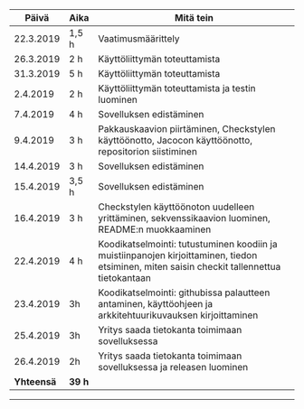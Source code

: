  Päivä |     Aika  |  Mitä tein |
 -------|----------------|----------------
 22.3.2019 |  1,5 h  | Vaatimusmäärittely
 26.3.2019 | 2 h     |  Käyttöliittymän toteuttamista
 31.3.2019 | 5 h     | Käyttöliittymän toteuttamista
 2.4.2019  | 2 h     | Käyttöliittymän toteuttamista ja testin luominen
 7.4.2019  | 4 h     | Sovelluksen edistäminen
 9.4.2019  | 3 h     | Pakkauskaavion piirtäminen, Checkstylen käyttöönotto, Jacocon käyttöönotto, repositorion siistiminen
 14.4.2019 | 3 h     | Sovelluksen edistäminen
 15.4.2019 | 3,5 h   | Sovelluksen edistäminen
 16.4.2019 | 3 h     | Checkstylen käyttöönoton uudelleen yrittäminen, sekvenssikaavion luominen, README:n muokkaaminen
 22.4.2019 | 4 h     | Koodikatselmointi: tutustuminen koodiin ja muistiinpanojen kirjoittaminen, tiedon etsiminen, miten saisin checkit tallennettua tietokantaan
 23.4.2019  | 3h     | Koodikatselmointi: githubissa palautteen antaminen, käyttöohjeen ja arkkitehtuurikuvauksen kirjoittaminen
 25.4.2019 | 3h     | Yritys saada tietokanta toimimaan sovelluksessa
 26.4.2019 | 2h     | Yritys saada tietokanta toimimaan sovelluksessa ja releasen luominen
 **Yhteensä** | **39 h** |
 -----------------------------------
